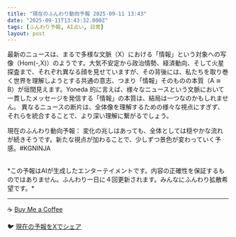 ```yaml
---
title: "現在のふんわり動向予報 2025-09-11 13:43"
date: "2025-09-11T13:43:32.000Z"
tags: [ふんわり予報, AI占い, 日常]
layout: post
---
```


最新のニュースは、まるで多様な文脈（X）における「情報」という対象への写像（Hom(-,X)）のようです。大気不安定から政治情勢、経済動向、そして火星探査まで、それぞれ異なる顔を見せていますが、その背後には、私たちを取り巻く世界を理解しようとする共通の意志、つまり「情報」そのものの本質（A ≅ B）が垣間見えます。Yoneda 的に言えば、様々なニュースという文脈において一貫したメッセージを発信する「情報」の本質は、結局は一つなのかもしれません。  異なるニュースの断片は、全体像を理解するための様々な視点にすぎず、それらを統合することで、より深い理解に繋がるでしょう。


現在のふんわり動向予報：
変化の兆しはあっても、全体としては穏やかな流れが続きそうです。新たな視点が加わることで、少しずつ景色が変わっていく予感。#KGNINJA

<br>
*この予報はAIが生成したエンターテイメントです。内容の正確性を保証するものではありません。ふんわり一日に４回更新されます。みんなにふんわり拡散希望です。*

---
☕️ [Buy Me a Coffee](https://www.buymeacoffee.com/kgninja)

🐦 [現在の予報をXでシェア](https://twitter.com/intent/tweet?text=%E7%8F%BE%E5%9C%A8%E3%81%AE%E3%81%B5%E3%82%93%E3%82%8F%E3%82%8A%E4%BA%88%E5%A0%B1%3A%20%E3%80%8C%E6%9C%80%E6%96%B0%E3%81%AE%E3%83%8B%E3%83%A5%E3%83%BC%E3%82%B9%E3%81%AF%E3%80%81%E3%81%BE%E3%82%8B%E3%81%A7%E5%A4%9A%E6%A7%98%E3%81%AA%E6%96%87%E8%84%88%EF%BC%88X%EF%BC%89%E3%81%AB%E3%81%8A%E3%81%91%E3%82%8B%E3%80%8C%E6%83%85%E5%A0%B1%E3%80%8D%E3%81%A8%E3%81%84%E3%81%86%E5%AF%BE%E8%B1%A1%E3%81%B8%E3%81%AE%E5%86%99%E5%83%8F%EF%BC%88Hom(-%2CX)%EF%BC%89%E3%81%AE%E3%82%88%E3%81%86%E3%81%A7%E3%81%99%E3%80%82%E3%80%8D%23KGNINJA%20%E7%B6%9A%E3%81%8D%E3%81%AF%E3%83%96%E3%83%AD%E3%82%B0%E3%81%A7%EF%BC%81%F0%9F%91%87&url=https%3A%2F%2Fkg-ninja.github.io%2FFunwariyoso%2F)

